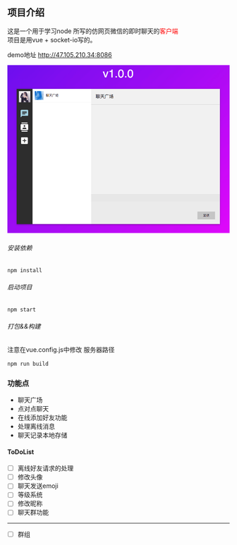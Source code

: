 ## 项目介绍

这是一个用于学习node 所写的仿网页微信的即时聊天的<span style='color:red'>客户端</span><br>
项目是用vue + socket-io写的。

demo地址 http://47.105.210.34:8086

![界面示例](./chatroom.png)
###### 安装依赖

```bash
npm install
```
###### 启动项目

```bash
npm start
```
###### 打包&&构建

注意在vue.config.js中修改 服务器路径
```bash
npm run build
```

### 功能点

* 聊天广场 
* 点对点聊天 
* 在线添加好友功能
* 处理离线消息
* 聊天记录本地存储

#### ToDoList

- [ ] 离线好友请求的处理
- [ ] 修改头像
- [ ] 聊天发送emoji
- [ ] 等级系统
- [ ] 修改昵称
- [ ] 聊天群功能
---
- [ ] 群组

 

